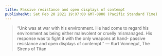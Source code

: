 ```yaml
---
title: Passive resistance and open displays of contempt
publishedAt: Sat Feb 20 2021 19:07:00 GMT-0800 (Pacific Standard Time)
---
```


> “Unk was at war with his environment. He had come to regard his environment as being either malevolent or cruelly mismanaged. His response was to fight it with the only weapons at hand- passive resistance and open displays of contempt.” ― Kurt Vonnegut, The Sirens of Titan
